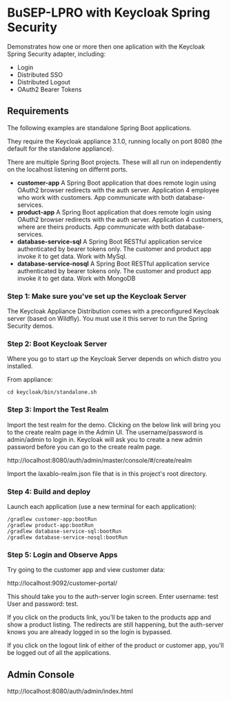 
# BuSEP-LPRO with Keycloak Spring Security

Demonstrates how one or more then one aplication with the Keycloak Spring Security adapter, including:

* Login
* Distributed SSO
* Distributed Logout
* OAuth2 Bearer Tokens


## Requirements

The following examples are standalone Spring Boot applications.

They require the Keycloak appliance 3.1.0, running locally on port 8080 (the default for the
standalone appliance).

There are multiple Spring Boot projects.  These will all run on independently on the localhost
listening on differnt ports.

* **customer-app** A Spring Boot application that does remote login using OAuth2 browser redirects with the auth server. Application 4 employee who work with customers. App communicate with both database-services.
* **product-app** A Spring Boot application that does remote login using OAuth2 browser redirects with the auth server. Application 4 customers, where are theirs products. App communicate with both database-services. 
* **database-service-sql** A Spring Boot RESTful application service authenticated by bearer tokens only. The customer and product app invoke it to get data. Work with MySql.
* **database-service-nosql** A Spring Boot RESTful application service authenticated by bearer tokens only. The customer and product app invoke it to get data. Work with MongoDB


### Step 1: Make sure you've set up the Keycloak Server

The Keycloak Appliance Distribution comes with a preconfigured Keycloak server (based on Wildfly).  You must use it this server to run the Spring Security demos.  

### Step 2: Boot Keycloak Server

Where you go to start up the Keycloak Server depends on which distro you installed.

From appliance:

```
cd keycloak/bin/standalone.sh
```

### Step 3: Import the Test Realm

Import the test realm for the demo.  Clicking on the below link will bring you to the
create realm page in the Admin UI.  The username/password is admin/admin to login in.  Keycloak will ask you to create a new admin password before you can go to the create 
realm page.

http://localhost:8080/auth/admin/master/console/#/create/realm

Import the laxablo-realm.json file that is in this project's root directory.


### Step 4: Build and deploy

Launch each application (use a new terminal for each application):

```
/gradlew customer-app:bootRun
/gradlew product-app:bootRun
/gradlew database-service-sql:bootRun
/gradlew database-service-nosql:bootRun
```


### Step 5: Login and Observe Apps

Try going to the customer app and view customer data:

http://localhost:9092/customer-portal/

This should take you to the auth-server login screen.  Enter username: test User and password: test.

If you click on the products link, you'll be taken to the products app and show a product listing.  The redirects
are still happening, but the auth-server knows you are already logged in so the login is bypassed.

If you click on the logout link of either of the product or customer app, you'll be logged out of all the applications.


## Admin Console

http://localhost:8080/auth/admin/index.html

